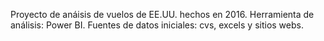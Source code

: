 Proyecto de anáisis de vuelos de EE.UU. hechos en 2016. 
Herramienta de análisis: Power BI.
Fuentes de datos iniciales: cvs, excels y sitios webs.
